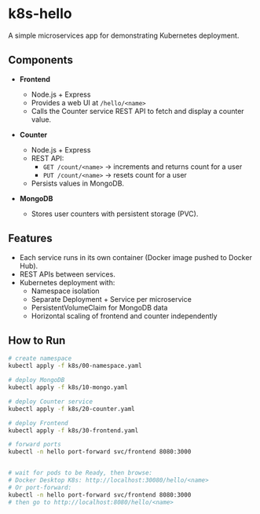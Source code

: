 # k8s-hello

A simple microservices app for demonstrating Kubernetes deployment.

## Components

- **Frontend**  
  - Node.js + Express  
  - Provides a web UI at `/hello/<name>`  
  - Calls the Counter service REST API to fetch and display a counter value.  

- **Counter**  
  - Node.js + Express  
  - REST API:  
    - `GET /count/<name>` → increments and returns count for a user  
    - `PUT /count/<name>` → resets count for a user  
  - Persists values in MongoDB.  

- **MongoDB**  
  - Stores user counters with persistent storage (PVC).  

## Features

- Each service runs in its own container (Docker image pushed to Docker Hub).  
- REST APIs between services.  
- Kubernetes deployment with:
  - Namespace isolation  
  - Separate Deployment + Service per microservice  
  - PersistentVolumeClaim for MongoDB data  
  - Horizontal scaling of frontend and counter independently  

## How to Run

```bash
# create namespace
kubectl apply -f k8s/00-namespace.yaml

# deploy MongoDB
kubectl apply -f k8s/10-mongo.yaml

# deploy Counter service
kubectl apply -f k8s/20-counter.yaml

# deploy Frontend
kubectl apply -f k8s/30-frontend.yaml

# forward ports
kubectl -n hello port-forward svc/frontend 8080:3000


# wait for pods to be Ready, then browse:
# Docker Desktop K8s: http://localhost:30080/hello/<name>
# Or port-forward:
kubectl -n hello port-forward svc/frontend 8080:3000
# then go to http://localhost:8080/hello/<name>
